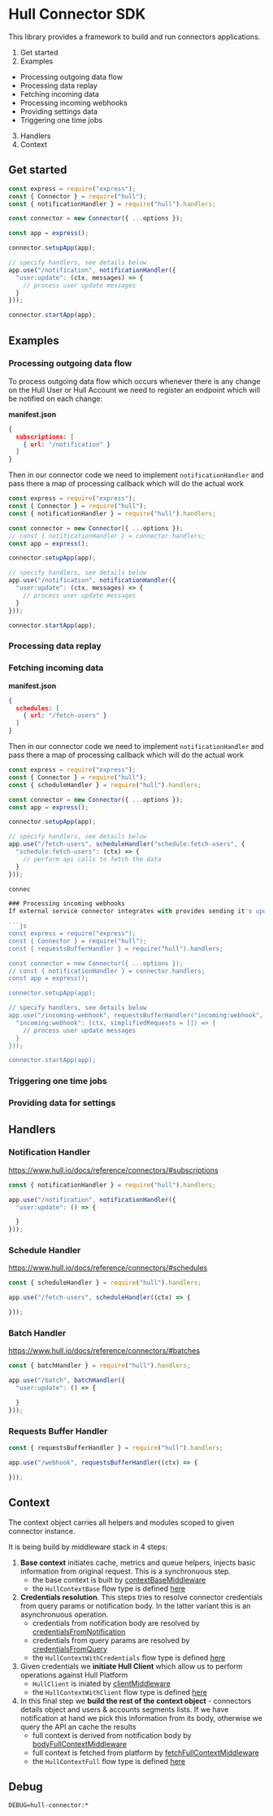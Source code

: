 # Hull Connector SDK

This library provides a framework to build and run connectors applications.

1. Get started
2. Examples
  - Processing outgoing data flow
  - Processing data replay
  - Fetching incoming data
  - Processing incoming webhooks
  - Providing settings data
  - Triggering one time jobs
3. Handlers
4. Context


## Get started

```js
const express = require("express");
const { Connector } = require("hull");
const { notificationHandler } = require("hull").handlers;

const connector = new Connector({ ...options });

const app = express();

connector.setupApp(app);

// specify handlers, see details below
app.use("/notification", notificationHandler({
  "user:update": (ctx, messages) => {
    // process user update messages
  }
}));

connector.startApp(app);
```

## Examples

### Processing outgoing data flow

To process outgoing data flow which occurs whenever there is any change on the Hull User or Hull Account we need to register an endpoint which will be notified on each change:

**manifest.json**
```json
{
  subscriptions: [
    { url: "/notification" }
  ]
}
```

Then in our connector code we need to implement `notificationHandler` and pass there a map of processing callback which will do the actual work

```js
const express = require("express");
const { Connector } = require("hull");
const { notificationHandler } = require("hull").handlers;

const connector = new Connector({ ...options });
// const { notificationHandler } = connector.handlers;
const app = express();

connector.setupApp(app);

// specify handlers, see details below
app.use("/notification", notificationHandler({
  "user:update": (ctx, messages) => {
    // process user update messages
  }
}));

connector.startApp(app);
```

### Processing data replay
### Fetching incoming data

**manifest.json**
```json
{
  schedules: [
    { url: "/fetch-users" }
  ]
}
```

Then in our connector code we need to implement `notificationHandler` and pass there a map of processing callback which will do the actual work

```js
const express = require("express");
const { Connector } = require("hull");
const { scheduleHandler } = require("hull").handlers;

const connector = new Connector({ ...options });
const app = express();

connector.setupApp(app);

// specify handlers, see details below
app.use("/fetch-users", scheduleHandler("schedule:fetch-users", {
  "schedule:fetch-users": (ctx) => {
    // perform api calls to fetch the data
  }
}));

connec

### Processing incoming webhooks
If external service connector integrates with provides sending it's updates as webhook requests we provide a way to handle then

```js
const express = require("express");
const { Connector } = require("hull");
const { requestsBufferHandler } = require("hull").handlers;

const connector = new Connector({ ...options });
// const { notificationHandler } = connector.handlers;
const app = express();

connector.setupApp(app);

// specify handlers, see details below
app.use("/incoming-webhook", requestsBufferHandler("incoming:webhook", {
  "incoming:webhook": (ctx, simplifiedRequests = []) => {
    // process user update messages
  }
}));

connector.startApp(app);
```

### Triggering one time jobs

### Providing data for settings


## Handlers

### Notification Handler

https://www.hull.io/docs/reference/connectors/#subscriptions

```js
const { notificationHandler } = require("hull").handlers;

app.use("/notification", notificationHandler({
  "user:update": () => {

  }
}));
```

### Schedule Handler

https://www.hull.io/docs/reference/connectors/#schedules

```js
const { scheduleHandler } = require("hull").handlers;

app.use("/fetch-users", scheduleHandler((ctx) => {

}));
```

### Batch Handler

https://www.hull.io/docs/reference/connectors/#batches

```js
const { batchHandler } = require("hull").handlers;

app.use("/batch", batchHandler({
  "user:update": () => {

  }
}));
```

### Requests Buffer Handler

```js
const { requestsBufferHandler } = require("hull").handlers;

app.use("/webhook", requestsBufferHandler((ctx) => {

}));
```

## Context

The context object carries all helpers and modules scoped to given connector instance.

It is being build by middleware stack in 4 steps:


1. **Base context** initiates cache, metrics and queue helpers, injects basic information from original request. This is a synchronuous step.
    - the base context is built by [contextBaseMiddleware](src/middlewares/context-base.js)
    - the `HullContextBase` flow type is defined [here](src/types.js#L41)
2. **Credentials resolution**. This steps tries to resolve connector credentials from query params or notification body. In the latter variant this is an asynchronuous operation.
    - credentials from notification body are resolved by [credentialsFromNotification](src/middlewares/credentials-from-notification.js)
    - credentials from query params are resolved by [credentialsFromQuery](src/middlewares/credentials-from-query.js)
    - the `HullContextWithCredentials` flow type is defined [here](src/types.js#L57)
3. Given credentials we **initiate Hull Client** which allow us to perform operations against Hull Platform
    - `HullClient` is iniated by [clientMiddleware](src/middlewares/client.js)
    - the `HullContextWithClient` flow type is defined [here](src/types.js#L67)
4. In this final step we **build the rest of the context object** - connectors details object and users & accounts segments lists. If we have notification at hand we pick this information from its body, otherwise we query the API an cache the results
    - full context is derived from notification body by [bodyFullContextMiddleware](src/middlewares/full-context-body.js)
    - full context is fetched from platform by [fetchFullContextMiddleware](src/middlewares/full-context-fetch.js)
    - the `HullContextFull` flow type is defined [here](src/types.js#79)

## Debug

`DEBUG=hull-connector:*`
